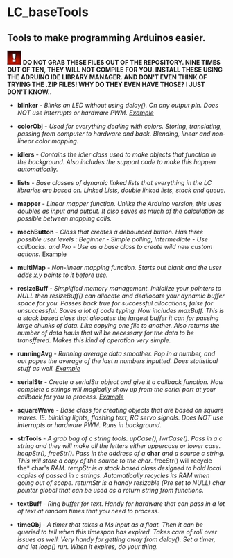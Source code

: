 # LC_baseTools
## Tools to make programming Arduinos easier.

 ![alt text](https://github.com/leftCoast/Arduino/blob/master/libraries/LC_icons/icons/standard/warn32.bmp) **DO NOT GRAB  THESE FILES OUT OF THE REPOSITORY. NINE TIMES OUT OF TEN, THEY WILL NOT COMPILE FOR YOU. INSTALL THESE USING THE ADRUINO IDE LIBRARY MANAGER. AND DON'T EVEN THINK OF TRYING THE .ZIP FILES! WHY DO THEY EVEN HAVE THOSE? I JUST DON'T KNOW..**

- **blinker** - *Blinks an LED without using delay(). On any output pin. Does NOT use interrupts or hardware PWM. [Example](examples/auto_blinkers)*

- **colorObj** - *Used for everything dealing with colors. Storing, translating, passing from computer to hardware and back. Blending, linear and non-linear color mapping.*

- **idlers** - *Contains the idler class used to make objects that function in the background. Also includes the support code to make this happen automatically.*

- **lists** - *Base classes of dynamic linked lists that everything in the LC libraries are based on. Linked Lists, double linked lists, stack and queue.*

- **mapper** - *Linear mapper function. Unlike the Arduino version, this uses doubles as input and output. It also saves as much of the calculation as possible between mapping calls.*

- **mechButton** - *Class that creates a debounced button. Has three possible user levels : Beginner - Simple polling, Intermediate - Use callbacks. and Pro - Use as a base class to create wild new custom actions.* [Example](examples/mechButton_Beginner)

- **multiMap** - *Non-linear mapping function. Starts out blank and the user adds x,y points to it before use.*

- **resizeBuff** - *Simplified memory management. Initialize your pointers to NULL then resizeBuff() can allocate and deallocate your dynamic buffer space for you. Passes back true for successful allocations, false for unsuccessful. Saves a lot of code typing. Now includes maxBuff. This is a stack based class that allocates the largest buffer it can for passing large chunks of data. Like copying one file to another. Also returns the number of data hauls that wil be necessary for the data to be transffered. Makes this kind of operation very simple.*

- **runningAvg** - *Running average data smoother. Pop in a number, and out popes the average of the last n numbers inputted. Does statistical stuff as well. [Example](examples/runningAvg)*

- **serialStr** - *Create a serialStr object and give it a callback function. Now complete c strings will magically show up from the serial port at your callback for you to process. [Example](examples/serialStr)*

- **squareWave** - *Base class for creating objects that are based on square waves. IE. blinking lights, flashing text, RC servo signals. Does NOT use interrupts or hardware PWM. Runs in background.*

- **strTools** - *A grab bag of c string tools. upCase(), lwrCase(). Pass in a c string and they will make all the letters either uppercase or lower case. heapStr(), freeStr(). Pass in the address of a* **char** *and a source c string. This will store a copy of the source to the char*. freeStr() will recycle the*  char's  *RAM. tempStr is a stack based class designed to hold local copies of passed in c strings. Automatically recycles its RAM when going out of scope. returnStr is a handy resizable (Pre set to NULL) char pointer global that can be used as a return string from functions.*

- **textBuff** - *Ring buffer for text. Handy for hardware that can pass in a lot of text at random times that you need to process.*

- **timeObj** - *A timer that takes a Ms input as a float. Then it can be queried to tell when this timespan has expired. Takes care of roll over issues as well. Very handy for getting away from delay(). Set a timer, and let loop() run. When it expires, do your thing.*
